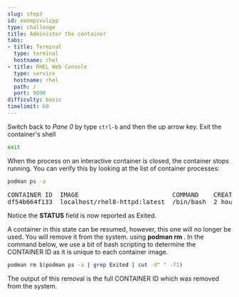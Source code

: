 ```yaml
---
slug: step3
id: eenmpzvvlzpp
type: challenge
title: Administer the container
tabs:
- title: Terminal
  type: terminal
  hostname: rhel
- title: RHEL Web Console
  type: service
  hostname: rhel
  path: /
  port: 9090
difficulty: basic
timelimit: 60
---
```

Switch back to *Pane 0* by type `ctrl-b` and then the up arrow key.  Exit the container's shell

```bash
exit
```

When the process on an interactive container is closed, the container stops running.  You can verify this by looking at the list of container processes:

```bash
podman ps -a
```

<pre class="file">
CONTAINER ID  IMAGE                         COMMAND    CREATED      STATUS                    PORTS  NAMES
df54b664f133  localhost/rhel8-httpd:latest  /bin/bash  2 hours ago  Exited (0) 5 seconds ago         heuristic_cray
</pre>

Notice the __STATUS__ field is now reported as Exited.

A container in this state can be resumed, however, this one will no longer be used.  You will remove it from the system. using __podman rm <CONTAINER ID>__.  In the command below, we use a bit of bash scripting to determine the CONTAINER ID as it is unique to each container image.

```bash
podman rm $(podman ps -a | grep Exited | cut -d" " -f1)
```

The output of this removal is the full CONTAINER ID which was removed from the system.

